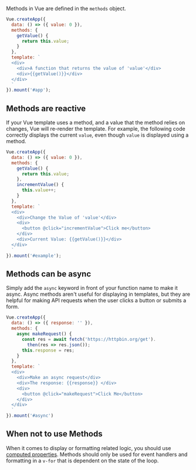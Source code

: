 Methods in Vue are defined in the `methods` object.

```javascript
Vue.createApp({
  data: () => ({ value: 0 }),
  methods: {
    getValue() {
      return this.value;
    }
  },
  template: `
  <div>
    <div>A function that returns the value of 'value'</div>
    <div>{{getValue()}}</div>
  </div>
  `
}).mount('#app');
```

## Methods are reactive

If your Vue template uses a method, and a value that the method relies on changes, Vue will re-render the template.
For example, the following code correctly displays the current `value`, even though `value` is displayed using a method.

```javascript
Vue.createApp({
  data: () => ({ value: 0 }),
  methods: {
    getValue() {
      return this.value;
    },
    incrementValue() {
      this.value++;
    }
  },
  template: `
  <div>
    <div>Change the Value of 'value'</div>
    <div>
      <button @click="incrementValue">Click me</button>
    </div>
    <div>Current Value: {{getValue()}}</div>
  </div>
  `
}).mount('#example');
```

## Methods can be async

Simply add the `async` keyword in front of your function name to make it async.
Async methods aren't useful for displaying in templates, but they are helpful for making API requests when the user clicks a button or submits a form.

```javascript
Vue.createApp({
  data: () => ({ response: '' }),
  methods: {
    async makeRequest() {
      const res = await fetch('https://httpbin.org/get').
        then(res => res.json());
      this.response = res;
    }
  },
  template: `
  <div>
    <div>Make an async request</div>
    <div>The response: {{response}} </div>
    <div>
      <button @click="makeRequest">Click Me</button>
    </div>
  </div>
  `
}).mount('#async')
```

## When not to use Methods

When it comes to display or formatting related logic, you should use [computed properties](/tutorials/vue/computed).
Methods should only be used for event handlers and formatting in a `v-for` that is dependent on the state of the loop.